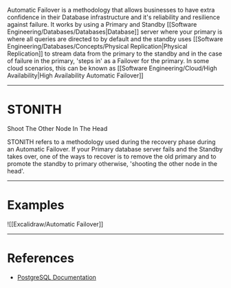 Automatic Failover is a methodology that allows businesses to have extra confidence in their Database infrastructure and it's reliability and resilience against failure. It works by using a Primary and Standby [[Software Engineering/Databases/Databases|Database]] server where your primary is where all queries are directed to by default and the standby uses [[Software Engineering/Databases/Concepts/Physical Replication|Physical Replication]] to stream data from the primary to the standby and in the case of failure in the primary, 'steps in' as a Failover for the primary. In some cloud scenarios, this can be known as [[Software Engineering/Cloud/High Availability|High Availability Automatic Failover]]

----
# STONITH
Shoot The Other Node In The Head

STONITH refers to a methodology used during the recovery phase during an Automatic Failover. If your Primary database server fails and the Standby takes over, one of the ways to recover is to remove the old primary and to promote the standby to primary otherwise, 'shooting the other node in the head'.


----

# Examples

![[Excalidraw/Automatic Failover]]

----

# References

- [PostgreSQL Documentation](https://www.postgresql.org/about/news/postgresql-automatic-failover-paf-v230-2018/)

